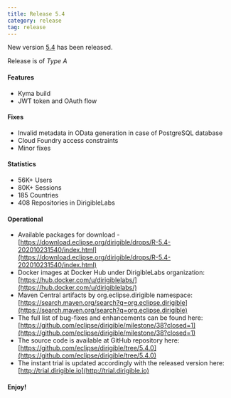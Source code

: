 ```yaml
---
title: Release 5.4
category: release
tag: release
---
```


New version [5.4](https://download.eclipse.org/dirigible/drops/R-5.4-202010231540/index.html) has been released.

Release is of *Type A*

#### Features

* Kyma build
* JWT token and OAuth flow


#### Fixes

* Invalid metadata in OData generation in case of PostgreSQL database
* Cloud Foundry access constraints
* Minor fixes


#### Statistics

* 56K+ Users
* 80K+ Sessions
* 185 Countries
* 408 Repositories in DirigibleLabs

#### Operational

* Available packages for download - [https://download.eclipse.org/dirigible/drops/R-5.4-202010231540/index.html](https://download.eclipse.org/dirigible/drops/R-5.4-202010231540/index.html)
* Docker images at Docker Hub under DirigibleLabs organization:	[https://hub.docker.com/u/dirigiblelabs/](https://hub.docker.com/u/dirigiblelabs/)
* Maven Central artifacts by org.eclipse.dirigible namespace: [https://search.maven.org/search?q=org.eclipse.dirigible](https://search.maven.org/search?q=org.eclipse.dirigible)
* The full list of bug-fixes and enhancements can be found here: [https://github.com/eclipse/dirigible/milestone/38?closed=1](https://github.com/eclipse/dirigible/milestone/38?closed=1)
* The source code is available at GitHub repository here: [https://github.com/eclipse/dirigible/tree/5.4.0](https://github.com/eclipse/dirigible/tree/5.4.0)
* The instant trial is updated accordingly with the released version here: [http://trial.dirigible.io](http://trial.dirigible.io)

#### Enjoy!

